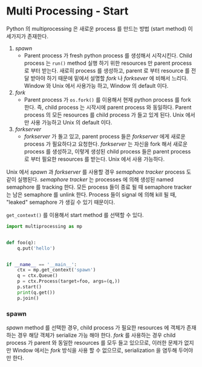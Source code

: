 # Multi Processing - Start

Python 의 multiprocessing 은 새로운 process 를 만드는 방법 (start method) 
이 세가지가 존재한다.

1. *spawn*
    * Parent process 가 fresh python process 를 생성해서 시작시킨다. 
    Child process 는 `run()` method 실행 하기 위한 resources 만 parent 
    process 로 부터 받는다. 새로히 process 를 생성하고, parent 로 부터 
    resource 를 전달 받아야 하기 때문에 밑에서 설명할 *fork* 나 
    *forksever* 에 비해서 느리다. Window 와 Unix 에서 사용가능 하고, 
    Window 의 default 이다.
2. *fork*
    * Parent process 가 `os.fork()` 를 이용해서 현재 python process 를 
    fork 한다. 즉, child process 는 시작시에 parent process 와 동일하다. 
    Parent process 의 모든 resources 를 child process 가 들고 있게 된다. 
    Unix 에서만 사용 가능하고 Unix 의 default 이다.
3. *forkserver* 
    * *forkserver* 가 돌고 있고, parent process 들은 *forkserver* 에게 
    새로운 process 가 필요하다고 요청한다. *forkserver* 는 자신을 
    fork 해서 새로운 process 를 생성하고, 이렇게 생성된 child process 
    들은 parent process 로 부터 필요한 resources 를 받는다. 
    Unix 에서 사용 가능하다.

Unix 에서 *spawn* 과 *forkserver* 를 사용할 경우 *semaphore tracker* 
process 도 같이 실행된다. *semaphore tracker* 는 processes 에 의해 
생성된 named semaphore 를 tracking 한다. 모든 process 들이 종료 될 때 
semaphore tracker 는 남은 semaphore 를 unlink 한다. Process 들이 signal 
에 의해 kill 될 때, "leaked" semaphore 가 생길 수 있기 때문이다.

`get_context()` 를 이용해서 start method 를 선택할 수 있다.

```python
import multiprocessing as mp


def foo(q):
    q.put('hello')


if __name__ == '__main__':
    ctx = mp.get_context('spawn')
    q = ctx.Queue()
    p = ctx.Process(target=foo, args=(q,))
    p.start()
    print(q.get())
    p.join()
```

### spawn
*spawn* method 를 선택한 경우, child process 가 필요한 resources 에 객체가 
존재하는 경우 해당 객체가 serialize 가능 해야 한다. *fork* 를 사용하는 경우 
child process 가 parent 와 동일한 resources 를 모두 들고 있으므로, 이러한 
문제가 없지만 Window 에서는 *fork* 방식을 사용 할 수 없으므로, serialization 
을 염두해 두어야만 한다.
